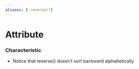 ```yaml
---
aliases: [.reverse()]
---
```

# Attribute
### Characteristic
- Notice that reverse() doesn’t sort backward alphabetically
